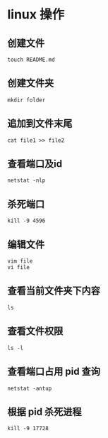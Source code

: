 # linux 操作
## 创建文件
```
touch README.md
```
## 创建文件夹
```
mkdir folder
```
## 追加到文件末尾
```
cat file1 >> file2
```
## 查看端口及id
```
netstat -nlp
```
## 杀死端口
```
kill -9 4596
```
## 编辑文件
```
vim file
vi file
```
## 查看当前文件夹下内容
```
ls
```
## 查看文件权限
```
ls -l
```
## 查看端口占用 pid 查询
```
netstat -antup
```
## 根据 pid 杀死进程
```
kill -9 17728
```